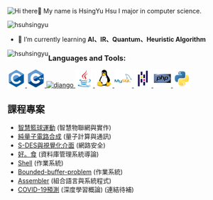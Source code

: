 
![Hi there👋 My name is HsingYu Hsu](https://user-images.githubusercontent.com/92151140/194595102-61c10200-62e1-491e-8ee1-f703f3b4fbda.gif)
I major in computer science.

<p align="left"> <img src="https://komarev.com/ghpvc/?username=hsuhsingyu&label=Profile%20views&color=0e75b6&style=flat" alt="hsuhsingyu" /> </p>

- 🌱 I’m currently learning **AI、IR、Quantum、Heuristic Algorithm**

<p><img align="left" src="https://github-readme-stats.vercel.app/api/top-langs?username=hsuhsingyu&show_icons=true&locale=en&layout=compact" alt="hsuhsingyu" /></p>

<p align="left">
</p>

<h3 align="left">Languages and Tools:</h3>
<p align="left"> <a href="https://www.cprogramming.com/" target="_blank" rel="noreferrer"> <img src="https://raw.githubusercontent.com/devicons/devicon/master/icons/c/c-original.svg" alt="c" width="40" height="40"/> </a> <a href="https://www.w3schools.com/cpp/" target="_blank" rel="noreferrer"> <img src="https://raw.githubusercontent.com/devicons/devicon/master/icons/cplusplus/cplusplus-original.svg" alt="cplusplus" width="40" height="40"/> </a> <a href="https://www.djangoproject.com/" target="_blank" rel="noreferrer"> <img src="https://cdn.worldvectorlogo.com/logos/django.svg" alt="django" width="40" height="40"/> </a> <a href="https://www.java.com" target="_blank" rel="noreferrer"> <img src="https://raw.githubusercontent.com/devicons/devicon/master/icons/java/java-original.svg" alt="java" width="40" height="40"/> </a> <a href="https://www.linux.org/" target="_blank" rel="noreferrer"> <img src="https://raw.githubusercontent.com/devicons/devicon/master/icons/linux/linux-original.svg" alt="linux" width="40" height="40"/> </a> <a href="https://www.mysql.com/" target="_blank" rel="noreferrer"> <img src="https://raw.githubusercontent.com/devicons/devicon/master/icons/mysql/mysql-original-wordmark.svg" alt="mysql" width="40" height="40"/> </a> <a href="https://pandas.pydata.org/" target="_blank" rel="noreferrer"> <img src="https://raw.githubusercontent.com/devicons/devicon/2ae2a900d2f041da66e950e4d48052658d850630/icons/pandas/pandas-original.svg" alt="pandas" width="40" height="40"/> </a> <a href="https://www.php.net" target="_blank" rel="noreferrer"> <img src="https://raw.githubusercontent.com/devicons/devicon/master/icons/php/php-original.svg" alt="php" width="40" height="40"/> </a> <a href="https://www.python.org" target="_blank" rel="noreferrer"> <img src="https://raw.githubusercontent.com/devicons/devicon/master/icons/python/python-original.svg" alt="python" width="40" height="40"/> </a> </p>


## 課程專案

* [智慧籃球運動](https://github.com/HsuHsingYu/Basketball_Scoring_Detection) (智慧物聯網與實作)
* [純量子電路合成](https://github.com/HsuHsingYu/Quantum-Reversible-Circuit-Synthesis) (量子計算與通訊)  
* [S-DES與視覺化介面](https://github.com/HsuHsingYu/S-DES) (網路安全)  
* [好。食](https://github.com/HsuHsingYu/Eat) (資料庫管理系統導論)
* [Shell](https://github.com/HsuHsingYu/shell) (作業系統)
* [Bounded-buffer-problem](https://github.com/HsuHsingYu/Bounded-buffer-problem) (作業系統)
* [Assembler](https://github.com/HsuHsingYu/2-pass-assembler) (組合語言與系統程式)
* [COVID-19預測]() (深度學習概論) (連結待補)

 
<!---
HsuHsingYu/HsuHsingYu is a ✨ special ✨ repository because its `README.md` (this file) appears on your GitHub profile.
You can click the Preview link to take a look at your changes.
--->
